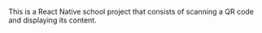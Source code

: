 This is a React Native school project that consists of scanning a QR code and displaying its content.
